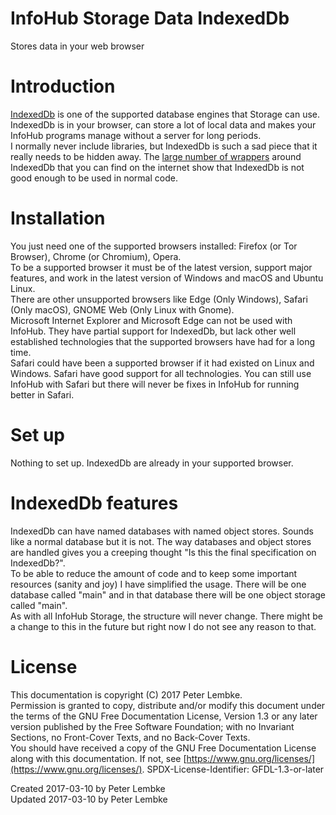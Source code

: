 # InfoHub Storage Data IndexedDb

Stores data in your web browser

# Introduction

<a href="https://developer.mozilla.org/en-US/docs/Web/API/IndexedDB_API" target="_blank">IndexedDb</a> is one of the
supported database engines that Storage can use.  
IndexedDb is in your browser, can store a lot of local data and makes your InfoHub programs manage without a server for
long periods.  
I normally never include libraries, but IndexedDb is such a sad piece that it really needs to be hidden away.
The <a href="https://developers.google.com/web/fundamentals/instant-and-offline/web-storage/offline-for-pwa" target="_blank">
large number of wrappers</a> around IndexedDb that you can find on the internet show that IndexedDb is not good enough
to be used in normal code.

# Installation

You just need one of the supported browsers installed: Firefox (or Tor Browser), Chrome (or Chromium), Opera.  
To be a supported browser it must be of the latest version, support major features, and work in the latest version of
Windows and macOS and Ubuntu Linux.  
There are other unsupported browsers like Edge (Only Windows), Safari (Only macOS), GNOME Web (Only Linux with Gnome).  
Microsoft Internet Explorer and Microsoft Edge can not be used with InfoHub. They have partial support for IndexedDb,
but lack other well established technologies that the supported browsers have had for a long time.  
Safari could have been a supported browser if it had existed on Linux and Windows. Safari have good support for all
technologies. You can still use InfoHub with Safari but there will never be fixes in InfoHub for running better in
Safari.

# Set up

Nothing to set up. IndexedDb are already in your supported browser.

# IndexedDb features

IndexedDb can have named databases with named object stores. Sounds like a normal database but it is not. The way
databases and object stores are handled gives you a creeping thought "Is this the final specification on IndexedDb?".  
To be able to reduce the amount of code and to keep some important resources (sanity and joy) I have simplified the
usage. There will be one database called "main" and in that database there will be one object storage called "main".  
As with all InfoHub Storage, the structure will never change. There might be a change to this in the future but right
now I do not see any reason to that.

# License

This documentation is copyright (C) 2017 Peter Lembke.  
Permission is granted to copy, distribute and/or modify this document under the terms of the GNU Free Documentation
License, Version 1.3 or any later version published by the Free Software Foundation; with no Invariant Sections, no
Front-Cover Texts, and no Back-Cover Texts.  
You should have received a copy of the GNU Free Documentation License along with this documentation. If not,
see [https://www.gnu.org/licenses/](https://www.gnu.org/licenses/). SPDX-License-Identifier: GFDL-1.3-or-later

Created 2017-03-10 by Peter Lembke  
Updated 2017-03-10 by Peter Lembke  
